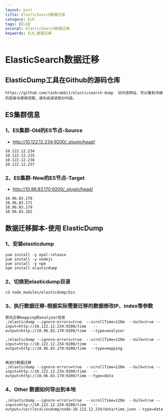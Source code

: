 ```yaml
---
layout: post
title: ElasticSearch数据迁移
category: ELK
tags: [ELK]
excerpt: ElasticSearch数据迁移
keywords: ELK,数据迁移
---
```


# ElasticSearch数据迁移

## ElasticDump工具在Github的源码仓库

```
https://github.com/taskrabbit/elasticsearch-dump  访问该网址，可以看到详细的安装与使用流程，请先阅读该部分内容。
```

## ES集群信息

### 1、ES集群-Old的ES节点-Source
- http://10.122.12.234:9200/_plugin/head/
```
10.122.12.234
10.122.12.235
10.122.12.236
10.122.12.237
```
### 2、ES集群-New的ES节点-Target
- http://10.96.83.170:9200/_plugin/head/
```
10.96.83.170
10.96.83.171
10.96.83.179
10.96.83.182
```

## 数据迁移脚本-使用 ElasticDump

### 1、安装elasticdump

```
yum install -y epel-release
yum install -y nodejs
yum install -y npm
npm install elasticdump
```

### 2、切换到elasticdump目录     

```
cd node_modules/elasticdump/bin
```

### 3、执行数据迁移-根据实际需要迁移的数据修改IP、index等参数
    
```
首先迁移mapping和analyzer信息 
./elasticdump --ignore-errors=true  --scrollTime=120m  --bulk=true --input=http://10.122.12.234:9200/time   --output=http://10.96.83.170:9200/time  --type=analyzer   

./elasticdump --ignore-errors=true  --scrollTime=120m  --bulk=true --input=http://10.122.12.234:9200/time   --output=http://10.96.83.170:9200/time  --type=mapping  


再进行数据迁移 
./elasticdump --ignore-errors=true  --scrollTime=120m  --bulk=true --input=http://10.122.12.234:9200/time   --output=http://10.96.83.170:9200/time --type=data 

```

### 4、Other 数据如何导出到本地

```
./elasticdump --ignore-errors=true  --scrollTime=120m  --bulk=true --input=http://10.122.12.234:9200/time   --output=/usr/local/esdump/node-10.122.12.234/data/time.json --type=data  
```







